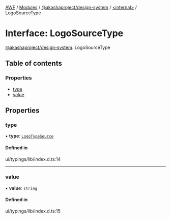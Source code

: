 [AWF](../README.md) / [Modules](../modules.md) / [@akashaproject/design-system](../modules/akashaproject_design_system.md) / [<internal\>](../modules/akashaproject_design_system._internal_.md) / LogoSourceType

# Interface: LogoSourceType

[@akashaproject/design-system](../modules/akashaproject_design_system.md).[<internal>](../modules/akashaproject_design_system._internal_.md).LogoSourceType

## Table of contents

### Properties

- [type](akashaproject_design_system._internal_.LogoSourceType.md#type)
- [value](akashaproject_design_system._internal_.LogoSourceType.md#value)

## Properties

### type

• **type**: [`LogoTypeSource`](../enums/akashaproject_design_system._internal_.LogoTypeSource.md)

#### Defined in

ui/typings/lib/index.d.ts:14

___

### value

• **value**: `string`

#### Defined in

ui/typings/lib/index.d.ts:15
